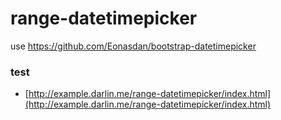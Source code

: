 # range-datetimepicker
use https://github.com/Eonasdan/bootstrap-datetimepicker


### test

* [http://example.darlin.me/range-datetimepicker/index.html](http://example.darlin.me/range-datetimepicker/index.html)

